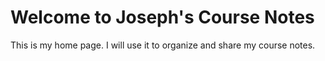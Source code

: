 # Welcome to Joseph's Course Notes

This is my home page. I will use it to organize and share my course notes.